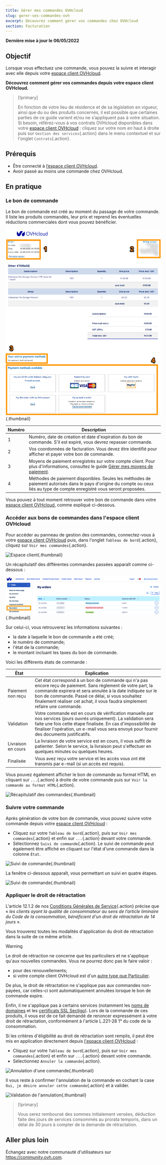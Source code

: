 ```yaml
---
title: Gérer mes commandes OVHcloud
slug: gerer-ses-commandes-ovh
excerpt: Découvrez comment gérer vos commandes chez OVHcloud
section: Facturation
---
```


**Dernière mise à jour le 06/05/2022**

## Objectif

Lorsque vous effectuez une commande, vous pouvez la suivre et interagir avec elle depuis votre [espace client OVHcloud](https://www.ovh.com/auth/?action=gotomanager&from=https://www.ovh.com/fr/&ovhSubsidiary=fr).

**Découvrez comment gérer vos commandes depuis votre espace client OVHcloud.**

> [!primary]
>
> En fonction de votre lieu de résidence et de sa législation en vigueur, ainsi que du ou des produits concernés, il est possible que certaines parties de ce guide varient et/ou ne s’appliquent pas à votre situation. Si besoin, référez-vous à vos contrats OVHcloud disponibles dans votre [espace client OVHcloud](https://www.ovh.com/auth/?action=gotomanager&from=https://www.ovh.com/fr/&ovhSubsidiary=fr) : cliquez sur votre nom en haut à droite puis sur `Gestion des services`{.action} dans le menu contextuel et sur l'onglet `Contrats`{.action}.
>

## Prérequis

- Être connecté à [l’espace client OVHcloud](https://www.ovh.com/auth/?action=gotomanager&from=https://www.ovh.com/fr/&ovhSubsidiary=fr).
- Avoir passé au moins une commande chez OVHcloud.

## En pratique

### Le bon de commande

Le bon de commande est créé au moment du passage de votre commande. Il liste les produits commandés, leur prix et reprend les éventuelles réductions commerciales dont vous pouvez bénéficier.

![Bon de commande OVH](images/order01.png){.thumbnail}

|Numéro|Description|
|---|---|
|1|Numéro, date de création et date d'expiration du bon de commande. S'il est expiré, vous devrez repasser commande.|
|2|Vos coordonnées de facturation. Vous devez être identifié pour afficher et payer votre bon de commande.|
|3|Moyens de paiement enregistrés sur votre compte client. Pour plus d'informations, consultez le guide [Gérer mes moyens de paiement](https://docs.ovh.com/fr/billing/manage-payment-methods/).|
|4|Méthodes de paiement disponibles. Seules les méthodes de paiement autorisés dans le pays d'origine du compte ou ceux liés au type de compte enregistré vous seront proposées.|

Vous pouvez à tout moment retrouver votre bon de commande dans votre [espace client OVHcloud](https://www.ovh.com/auth/?action=gotomanager&from=https://www.ovh.com/fr/&ovhSubsidiary=fr), comme expliqué ci-dessous.

### Accéder aux bons de commandes dans l'espace client OVHcloud

Pour accéder au panneau de gestion des commandes, connectez-vous à votre [espace client OVHcloud](https://www.ovh.com/auth/?action=gotomanager&from=https://www.ovh.com/fr/&ovhSubsidiary=fr) puis, dans l'onglet `Tableau de bord`{.action}, cliquez sur `Voir mes commandes`{.action}.

![Espace client](images/huborders.png){.thumbnail}

Un récapitulatif des différentes commandes passées apparaît comme ci-dessous :

![Récapitulatif des commandes](images/order03.png){.thumbnail}

Sur celui-ci, vous retrouverez les informations suivantes :

- la date à laquelle le bon de commande a été créé;
- le numéro de commande;
- l'état de la commande;
- le montant incluant les taxes du bon de commande.

Voici les différents états de commande :

|État|Explication|
|---|---|
|Paiement non reçu|Cet état correspond à un bon de commande qui n'a pas encore reçu de paiement. Sans règlement de votre part, la commande expirera et sera annulée à la date indiquée sur le bon de commande. Passé ce délai, si vous souhaitez finalement réaliser cet achat, il vous faudra simplement refaire une commande.|
|Validation|Votre commande est en cours de vérification manuelle par nos services (jours ouvrés uniquement). La validation sera faite une fois cette étape finalisée. En cas d'impossibilité de finaliser l'opération, un e-mail vous sera envoyé pour fournir des documents justificatifs.|
|Livraison en cours|La livraison de votre service est en cours, il vous suffit de patienter. Selon le service, la livraison peut s'effectuer en quelques minutes ou quelques heures.|
|Finalisée|Vous avez reçu votre service et les accès vous ont été transmis par e-mail (si un accès est requis).|

Vous pouvez également afficher le bon de commande au format HTML en cliquant sur `...`{.action} à droite de votre commande puis sur `Voir la commande au format HTML`{.action}.

![Récapitulatif des commandes](images/order04.png){.thumbnail}

### Suivre votre commande

Après génération de votre bon de commande, vous pouvez suivre votre commande depuis votre [espace client OVHcloud](https://www.ovh.com/auth/?action=gotomanager&from=https://www.ovh.com/fr/&ovhSubsidiary=fr) :

* Cliquez sur votre `Tableau de bord`{.action}, puis sur `Voir mes commandes`{.action} et enfin sur `...`{.action} devant votre commande.
* Sélectionnez `Suivi de commande`{.action}. Le suivi de commande peut également être affiché en cliquant sur l'état d'une commande dans la colonne `État`.

![Suivi de commande](images/order05b.png){.thumbnail}

La fenêtre ci-dessous apparaît, vous permettant un suivi en quatre étapes.

![Suivi de commande](images/order06.png){.thumbnail}

### Appliquer le droit de rétractation

L'article 12.1.2 de nos [Conditions Générales de Service](https://www.ovh.com/fr/support/documents_legaux/conditions%20generales%20de%20service.pdf){.action} précise que « *les clients ayant la qualité de consommateur au sens de l’article liminaire du Code de la consommation, bénéficient d'un droit de rétractation de 14 jours* ».

Vous trouverez toutes les modalités d'application du droit de rétractation dans la suite de ce même article.

> [!warning]
>
> Le droit de rétraction ne concerne que les particuliers et ne s'applique qu'aux nouvelles commandes. Vous ne pourrez donc pas le faire valoir :
>
> - pour des renouvellements;
> - si votre compte client OVHcloud est d'un [autre type que Particulier](https://docs.ovh.com/fr/customer/tout-savoir-sur-identifiant-client/#modifier-le-type-de-compte).
>
> De plus, le droit de rétractation ne s'applique pas aux commandes non-payées, car celles-ci sont automatiquement annulées lorsque le bon de commande expire.
>
> Enfin, il ne s'applique pas à certains services (notamment les [noms de domaines](https://www.ovhcloud.com/fr/domains/) et les [certificats SSL Sectigo](https://www.ovhcloud.com/fr/web-hosting/options/ssl/)). Lors de la commande de ces produits, il vous est de ce fait demandé de renoncer expressément à votre droit de rétractation, conformément à l'article L.221-28 1° du code de la consommation.
>

Si les critères d'éligibilité au droit de rétractation sont remplis, il peut être mis en application directement depuis [l'espace client OVHcloud](https://www.ovh.com/auth/?action=gotomanager&from=https://www.ovh.com/fr/&ovhSubsidiary=fr) :

* Cliquez sur votre `Tableau de bord`{.action}, puis sur `Voir mes commandes`{.action} et enfin sur `...`{.action} devant votre commande.
* Sélectionnez `Annuler la commande`{.action}.

![Annulation d'une commande](images/cancelorder1.png){.thumbnail}

Il vous reste à confirmer l'annulation de la commande en cochant la case `Oui, je désire annuler cette commande`{.action} et à valider.

![Validation de l'annulation](images/cancelorder2.png){.thumbnail}

> [!primary]
>
> Vous serez remboursé des sommes initialement versées, déduction faite des jours de services consommés au prorata temporis, dans un délai de 30 jours à compter de la demande de rétractation.
>

## Aller plus loin

Échangez avec notre communauté d'utilisateurs sur <https://community.ovh.com>.
